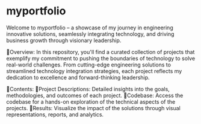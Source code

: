 # myportfolio
Welcome to myportfolio – a showcase of my journey in engineering innovative solutions, seamlessly integrating technology, and driving business growth through visionary leadership.

🔵Overview:
In this repository, you'll find a curated collection of projects that exemplify my commitment to pushing the boundaries of technology to solve real-world challenges. From cutting-edge engineering solutions to streamlined technology integration strategies, each project reflects my dedication to excellence and forward-thinking leadership.

🔵Contents:
  🔹Project Descriptions: Detailed insights into the goals, methodologies, and outcomes of each project.
  🔹Codebase: Access the codebase for a hands-on exploration of the technical aspects of the projects.
  🔹Results: Visualize the impact of the solutions through visual representations, reports, and analytics.
